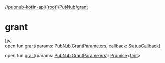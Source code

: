 //[pubnub-kotlin-api](../../../index.md)/[[root]](../index.md)/[PubNub](index.md)/[grant](grant.md)

# grant

[js]\
open fun [grant](grant.md)(params: [PubNub.GrantParameters](-grant-parameters/index.md), callback: [StatusCallback](../-status-callback/index.md))

open fun [grant](grant.md)(params: [PubNub.GrantParameters](-grant-parameters/index.md)): [Promise](https://kotlinlang.org/api/core/kotlin-stdlib/kotlin.js/-promise/index.html)&lt;[Unit](https://kotlinlang.org/api/core/kotlin-stdlib/kotlin/-unit/index.html)&gt;
